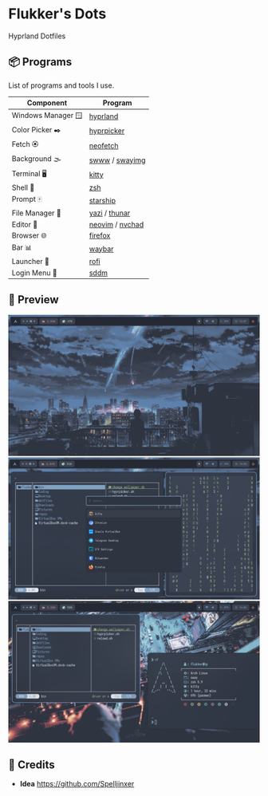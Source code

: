 # Flukker's Dots
Hyprland Dotfiles

## 📦 Programs

List of programs and tools I use.


| Component         | Program    |
|-------------------|------------|
| Windows Manager 🪟| [hyprland](https://github.com/hyprwm/Hyprland)  |
| Color Picker ✒️   | [hyprpicker](https://github.com/hyprwm/hyprpicker) |
| Fetch 🏵️          | [neofetch](https://github.com/dylanaraps/neofetch) |
| Background 🌫️     | [swww](https://github.com/LGFae/swww) / [swayimg](https://github.com/artemsen/swayimg)
| Terminal 🖥️       | [kitty](https://github.com/kovidgoyal/kitty)        |
| Shell 🐚          | [zsh](https://github.com/ohmyzsh/ohmyzsh/wiki/Installing-ZSH)   |
| Prompt 🀄         | [starship](https://starsip.rs)
| File Manager 📁   | [yazi](https://github.com/sxyazi/yazi)   / [thunar](https://github.com/mtwebster/thunar)      |
| Editor 📝         | [neovim](https://github.com/neovim/neovim) / [nvchad](https://github.com/NvChad/NvChad)     |
| Browser 🌐        | [firefox](https://github.com/topics/firefox-browser)     |
| Bar 📊            | [waybar](https://github.com/Alexays/Waybar)      |
| Launcher 🚀       | [rofi](https://github.com/davatorium/rofi)          |
| Login Menu 🚪     | [sddm](https://github.com/sddm/sddm)          |


## 🎸 Preview

![Preview](./Preview/screens-1729414896.png)
![Preview](./Preview/screens-1729414978.png)
![Preview](./Preview/screens-1729415054.png)

## 📝 Credits

- **Idea** https://github.com/Spelljinxer

